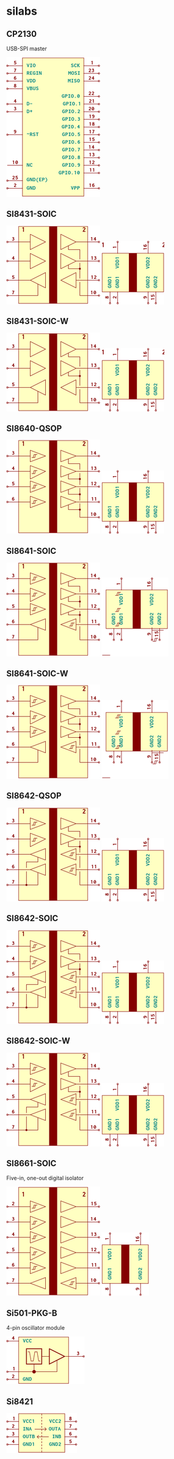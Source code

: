 # silabs

## CP2130
USB-SPI master

![CP2130__1__1](/images/silabs__CP2130__1__1.png?raw=true) 
## SI8431-SOIC
![SI8431-SOIC__1__1](/images/silabs__SI8431-SOIC__1__1.png?raw=true) ![SI8431-SOIC__2__1](/images/silabs__SI8431-SOIC__2__1.png?raw=true) 
## SI8431-SOIC-W
![SI8431-SOIC-W__1__1](/images/silabs__SI8431-SOIC-W__1__1.png?raw=true) ![SI8431-SOIC-W__2__1](/images/silabs__SI8431-SOIC-W__2__1.png?raw=true) 
## SI8640-QSOP
![SI8640-QSOP__1__1](/images/silabs__SI8640-QSOP__1__1.png?raw=true) ![SI8640-QSOP__2__1](/images/silabs__SI8640-QSOP__2__1.png?raw=true) 
## SI8641-SOIC
![SI8641-SOIC__1__1](/images/silabs__SI8641-SOIC__1__1.png?raw=true) ![SI8641-SOIC__2__1](/images/silabs__SI8641-SOIC__2__1.png?raw=true) 
## SI8641-SOIC-W
![SI8641-SOIC-W__1__1](/images/silabs__SI8641-SOIC-W__1__1.png?raw=true) ![SI8641-SOIC-W__2__1](/images/silabs__SI8641-SOIC-W__2__1.png?raw=true) 
## SI8642-QSOP
![SI8642-QSOP__1__1](/images/silabs__SI8642-QSOP__1__1.png?raw=true) ![SI8642-QSOP__2__1](/images/silabs__SI8642-QSOP__2__1.png?raw=true) 
## SI8642-SOIC
![SI8642-SOIC__1__1](/images/silabs__SI8642-SOIC__1__1.png?raw=true) ![SI8642-SOIC__2__1](/images/silabs__SI8642-SOIC__2__1.png?raw=true) 
## SI8642-SOIC-W
![SI8642-SOIC-W__1__1](/images/silabs__SI8642-SOIC-W__1__1.png?raw=true) ![SI8642-SOIC-W__2__1](/images/silabs__SI8642-SOIC-W__2__1.png?raw=true) 
## SI8661-SOIC
Five-in, one-out digital isolator

![SI8661-SOIC__1__1](/images/silabs__SI8661-SOIC__1__1.png?raw=true) ![SI8661-SOIC__2__1](/images/silabs__SI8661-SOIC__2__1.png?raw=true) 
## Si501-PKG-B
4-pin oscillator module

![Si501-PKG-B__1__1](/images/silabs__Si501-PKG-B__1__1.png?raw=true) 
## Si8421
![Si8421__1__1](/images/silabs__Si8421__1__1.png?raw=true) 
